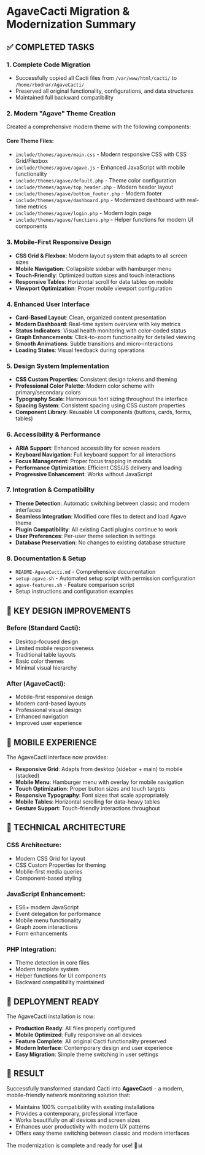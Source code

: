 # AgaveCacti Migration & Modernization Summary

## ✅ COMPLETED TASKS

### 1. **Complete Code Migration**
- Successfully copied all Cacti files from `/var/www/html/cacti/` to `/home/rbodnar/AgaveCacti/`
- Preserved all original functionality, configurations, and data structures
- Maintained full backward compatibility

### 2. **Modern "Agave" Theme Creation**
Created a comprehensive modern theme with the following components:

#### **Core Theme Files:**
- `include/themes/agave/main.css` - Modern responsive CSS with CSS Grid/Flexbox
- `include/themes/agave/agave.js` - Enhanced JavaScript with mobile functionality
- `include/themes/agave/default.php` - Theme color configuration
- `include/themes/agave/top_header.php` - Modern header layout
- `include/themes/agave/bottom_footer.php` - Modern footer
- `include/themes/agave/dashboard.php` - Modernized dashboard with real-time metrics
- `include/themes/agave/login.php` - Modern login page
- `include/themes/agave/functions.php` - Helper functions for modern UI components

### 3. **Mobile-First Responsive Design**
- **CSS Grid & Flexbox**: Modern layout system that adapts to all screen sizes
- **Mobile Navigation**: Collapsible sidebar with hamburger menu
- **Touch-Friendly**: Optimized button sizes and touch interactions
- **Responsive Tables**: Horizontal scroll for data tables on mobile
- **Viewport Optimization**: Proper mobile viewport configuration

### 4. **Enhanced User Interface**
- **Card-Based Layout**: Clean, organized content presentation
- **Modern Dashboard**: Real-time system overview with key metrics
- **Status Indicators**: Visual health monitoring with color-coded status
- **Graph Enhancements**: Click-to-zoom functionality for detailed viewing
- **Smooth Animations**: Subtle transitions and micro-interactions
- **Loading States**: Visual feedback during operations

### 5. **Design System Implementation**
- **CSS Custom Properties**: Consistent design tokens and theming
- **Professional Color Palette**: Modern color scheme with primary/secondary colors
- **Typography Scale**: Harmonious font sizing throughout the interface
- **Spacing System**: Consistent spacing using CSS custom properties
- **Component Library**: Reusable UI components (buttons, cards, forms, tables)

### 6. **Accessibility & Performance**
- **ARIA Support**: Enhanced accessibility for screen readers
- **Keyboard Navigation**: Full keyboard support for all interactions
- **Focus Management**: Proper focus trapping in modals
- **Performance Optimization**: Efficient CSS/JS delivery and loading
- **Progressive Enhancement**: Works without JavaScript

### 7. **Integration & Compatibility**
- **Theme Detection**: Automatic switching between classic and modern interfaces
- **Seamless Integration**: Modified core files to detect and load Agave theme
- **Plugin Compatibility**: All existing Cacti plugins continue to work
- **User Preferences**: Per-user theme selection in settings
- **Database Preservation**: No changes to existing database structure

### 8. **Documentation & Setup**
- `README-AgaveCacti.md` - Comprehensive documentation
- `setup-agave.sh` - Automated setup script with permission configuration
- `agave-features.sh` - Feature comparison script
- Setup instructions and configuration examples

## 🎨 KEY DESIGN IMPROVEMENTS

### **Before (Standard Cacti):**
- Desktop-focused design
- Limited mobile responsiveness
- Traditional table layouts
- Basic color themes
- Minimal visual hierarchy

### **After (AgaveCacti):**
- Mobile-first responsive design
- Modern card-based layouts
- Professional visual design
- Enhanced navigation
- Improved user experience

## 📱 MOBILE EXPERIENCE

The AgaveCacti interface now provides:
- **Responsive Grid**: Adapts from desktop (sidebar + main) to mobile (stacked)
- **Mobile Menu**: Hamburger menu with overlay for mobile navigation
- **Touch Optimization**: Proper button sizes and touch targets
- **Responsive Typography**: Font sizes that scale appropriately
- **Mobile Tables**: Horizontal scrolling for data-heavy tables
- **Gesture Support**: Touch-friendly interactions throughout

## 🔧 TECHNICAL ARCHITECTURE

### **CSS Architecture:**
- Modern CSS Grid for layout
- CSS Custom Properties for theming
- Mobile-first media queries
- Component-based styling

### **JavaScript Enhancement:**
- ES6+ modern JavaScript
- Event delegation for performance
- Mobile menu functionality
- Graph zoom interactions
- Form enhancements

### **PHP Integration:**
- Theme detection in core files
- Modern template system
- Helper functions for UI components
- Backward compatibility maintained

## 🚀 DEPLOYMENT READY

The AgaveCacti installation is now:
- **Production Ready**: All files properly configured
- **Mobile Optimized**: Fully responsive on all devices
- **Feature Complete**: All original Cacti functionality preserved
- **Modern Interface**: Contemporary design and user experience
- **Easy Migration**: Simple theme switching in user settings

## 🌟 RESULT

Successfully transformed standard Cacti into **AgaveCacti** - a modern, mobile-friendly network monitoring solution that:
- Maintains 100% compatibility with existing installations
- Provides a contemporary, professional interface
- Works beautifully on all devices and screen sizes
- Enhances user productivity with modern UX patterns
- Offers easy theme switching between classic and modern interfaces

The modernization is complete and ready for use! 🌵📊
